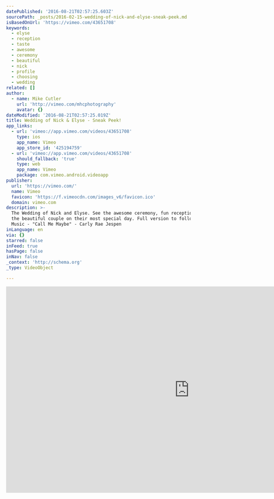 ```yaml
---
datePublished: '2016-08-21T02:57:25.603Z'
sourcePath: _posts/2016-02-15-wedding-of-nick-and-elyse-sneak-peek.md
isBasedOnUrl: 'https://vimeo.com/43651708'
keywords:
  - elyse
  - reception
  - taste
  - awesome
  - ceremony
  - beautiful
  - nick
  - profile
  - choosing
  - wedding
related: []
author:
  - name: Mike Cutler
    url: 'http://vimeo.com/mhcphotography'
    avatar: {}
dateModified: '2016-08-21T02:57:25.019Z'
title: Wedding of Nick & Elyse - Sneak Peek!
app_links:
  - url: 'vimeo://app.vimeo.com/videos/43651708'
    type: ios
    app_name: Vimeo
    app_store_id: '425194759'
  - url: 'vimeo://app.vimeo.com/videos/43651708'
    should_fallback: 'true'
    type: web
    app_name: Vimeo
    package: com.vimeo.android.videoapp
publisher:
  url: 'https://vimeo.com/'
  name: Vimeo
  favicon: 'https://f.vimeocdn.com/images_v6/favicon.ico'
  domain: vimeo.com
description: >-
  The Wedding of Nick and Elyse. See the awesome ceremony, fun reception, and
  the beautiful couple on their most special day. Full version to follow! :)
  Music - "Call Me Maybe" - Carly Rae Jespen
inLanguage: en
via: {}
starred: false
inFeed: true
hasPage: false
inNav: false
_context: 'http://schema.org'
_type: VideoObject

---
```

<iframe src="https://cdn.embedly.com/widgets/media.html?src=https%3A%2F%2Fplayer.vimeo.com%2Fvideo%2F43651708&amp;url=https%3A%2F%2Fvimeo.com%2F43651708&amp;image=http%3A%2F%2Fi.vimeocdn.com%2Fvideo%2F303128192_1280.jpg&amp;key=b7d04c9b404c499eba89ee7072e1c4f7&amp;type=text%2Fhtml&amp;schema=vimeo" width="1000" height="563" scrolling="no" frameborder="0" allowfullscreen="allowfullscreen" style=""></iframe>